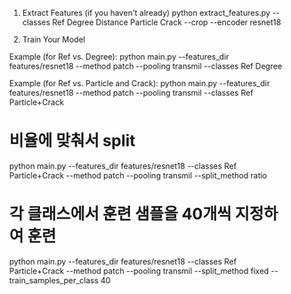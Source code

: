 1. Extract Features (if you haven't already)
python extract_features.py --classes Ref Degree Distance Particle Crack --crop --encoder resnet18

2. Train Your Model

Example (for Ref vs. Degree):
python main.py --features_dir features/resnet18 --method patch --pooling transmil --classes Ref Degree

Example (for Ref vs. Particle and Crack):
python main.py --features_dir features/resnet18 --method patch --pooling transmil --classes Ref Particle+Crack


# 비율에 맞춰서 split
python main.py --features_dir features/resnet18 --classes Ref Particle+Crack --method patch --pooling transmil  --split_method ratio

# 각 클래스에서 훈련 샘플을 40개씩 지정하여 훈련
python main.py --features_dir features/resnet18 --classes Ref Particle+Crack --method patch --pooling transmil  --split_method fixed  --train_samples_per_class 40